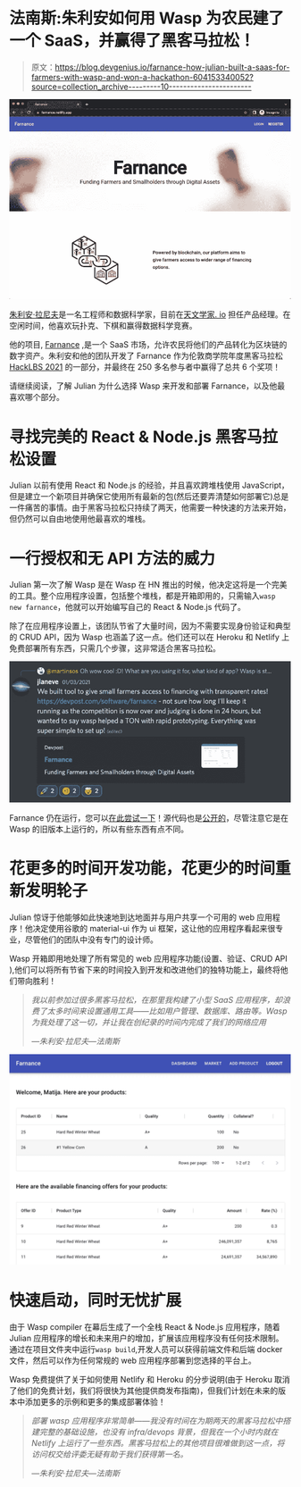 # 法南斯:朱利安如何用 Wasp 为农民建了一个 SaaS，并赢得了黑客马拉松！

> 原文：<https://blog.devgenius.io/farnance-how-julian-built-a-saas-for-farmers-with-wasp-and-won-a-hackathon-604153340052?source=collection_archive---------10----------------------->

![](img/7b06a5b4f581faff11c4bd4f4d63ea1c.png)

[朱利安·拉尼夫](https://jlaneve.github.io/)是一名工程师和数据科学家，目前在[天文学家. io](http://astronomer.io/) 担任产品经理。在空闲时间，他喜欢玩扑克、下棋和赢得数据科学竞赛。

他的项目, [Farnance](https://farnance.netlify.app/) ,是一个 SaaS 市场，允许农民将他们的产品转化为区块链的数字资产。朱利安和他的团队开发了 Farnance 作为伦敦商学院年度黑客马拉松 [HackLBS 2021](https://hacklbs.devpost.com/) 的一部分，并最终在 250 多名参与者中赢得了总共 6 个奖项！

请继续阅读，了解 Julian 为什么选择 Wasp 来开发和部署 Farnance，以及他最喜欢哪个部分。

# 寻找完美的 React & Node.js 黑客马拉松设置

Julian 以前有使用 React 和 Node.js 的经验，并且喜欢跨堆栈使用 JavaScript，但是建立一个新项目并确保它使用所有最新的包(然后还要弄清楚如何部署它)总是一件痛苦的事情。由于黑客马拉松只持续了两天，他需要一种快速的方法来开始，但仍然可以自由地使用他最喜欢的堆栈。

# 一行授权和无 API 方法的威力

Julian 第一次了解 Wasp 是在 Wasp 在 HN 推出的时候，他决定这将是一个完美的工具。整个应用程序设置，包括整个堆栈，都是开箱即用的，只需输入`wasp new farnance`，他就可以开始编写自己的 React & Node.js 代码了。

除了在应用程序设置上，该团队节省了大量时间，因为不需要实现身份验证和典型的 CRUD API，因为 Wasp 也涵盖了这一点。他们还可以在 Heroku 和 Netlify 上免费部署所有东西，只需几个步骤，这非常适合黑客马拉松。

![](img/e56be09d6f5fe844942ed9df01729b61.png)

Farnance 仍在运行，您可以[在此尝试一下](https://farnance.netlify.app/)！源代码也是[公开的](https://github.com/jlaneve/Farnance)，尽管注意它是在 Wasp 的旧版本上运行的，所以有些东西有点不同。

# 花更多的时间开发功能，花更少的时间重新发明轮子

Julian 惊讶于他能够如此快速地到达地面并与用户共享一个可用的 web 应用程序！他决定使用谷歌的 material-ui 作为 ui 框架，这让他的应用程序看起来很专业，尽管他们的团队中没有专门的设计师。

Wasp 开箱即用地处理了所有常见的 web 应用程序功能(设置、验证、CRUD API ),他们可以将所有节省下来的时间投入到开发和改进他们的独特功能上，最终将他们带向胜利！

> *我以前参加过很多黑客马拉松，在那里我构建了小型 SaaS 应用程序，却浪费了太多时间来设置通用工具——比如用户管理、数据库、路由等。Wasp 为我处理了这一切，并让我在创纪录的时间内完成了我们的网络应用*
> 
> *—朱利安·拉尼夫—法南斯*

![](img/0ee959012422bc283fe8dcbd93a7971b.png)

# 快速启动，同时无忧扩展

由于 Wasp compiler 在幕后生成了一个全栈 React & Node.js 应用程序，随着 Julian 应用程序的增长和未来用户的增加，扩展该应用程序没有任何技术限制。通过在项目文件夹中运行`wasp build`,开发人员可以获得前端文件和后端 docker 文件，然后可以作为任何常规的 web 应用程序部署到您选择的平台上。

Wasp 免费提供了关于如何使用 Netlify 和 Heroku 的分步说明(由于 Heroku 取消了他们的免费计划，我们将很快为其他提供商发布指南)，但我们计划在未来的版本中添加更多的示例和更多的集成部署体验！

> *部署 wasp 应用程序非常简单——我没有时间在为期两天的黑客马拉松中搭建完整的基础设施，也没有 infra/devops 背景，但我在一个小时内就在 Netlify 上运行了一些东西。黑客马拉松上的其他项目很难做到这一点，将访问权交给评委无疑有助于我们获得第一名。*
> 
> *—朱利安·拉尼夫—法南斯*